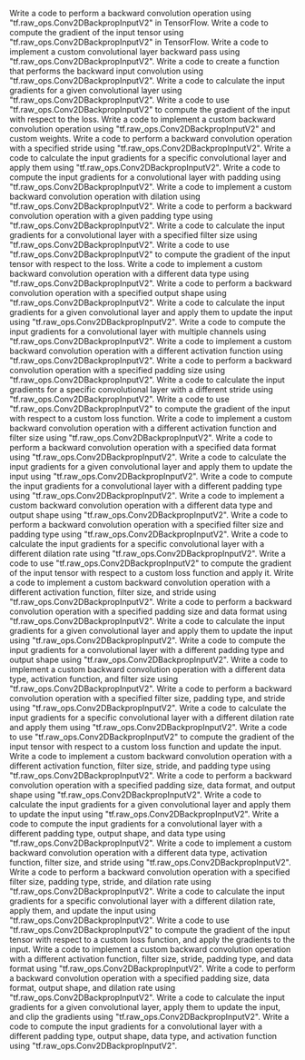 Write a code to perform a backward convolution operation using "tf.raw_ops.Conv2DBackpropInputV2" in TensorFlow.
Write a code to compute the gradient of the input tensor using "tf.raw_ops.Conv2DBackpropInputV2" in TensorFlow.
Write a code to implement a custom convolutional layer backward pass using "tf.raw_ops.Conv2DBackpropInputV2".
Write a code to create a function that performs the backward input convolution using "tf.raw_ops.Conv2DBackpropInputV2".
Write a code to calculate the input gradients for a given convolutional layer using "tf.raw_ops.Conv2DBackpropInputV2".
Write a code to use "tf.raw_ops.Conv2DBackpropInputV2" to compute the gradient of the input with respect to the loss.
Write a code to implement a custom backward convolution operation using "tf.raw_ops.Conv2DBackpropInputV2" and custom weights.
Write a code to perform a backward convolution operation with a specified stride using "tf.raw_ops.Conv2DBackpropInputV2".
Write a code to calculate the input gradients for a specific convolutional layer and apply them using "tf.raw_ops.Conv2DBackpropInputV2".
Write a code to compute the input gradients for a convolutional layer with padding using "tf.raw_ops.Conv2DBackpropInputV2".
Write a code to implement a custom backward convolution operation with dilation using "tf.raw_ops.Conv2DBackpropInputV2".
Write a code to perform a backward convolution operation with a given padding type using "tf.raw_ops.Conv2DBackpropInputV2".
Write a code to calculate the input gradients for a convolutional layer with a specified filter size using "tf.raw_ops.Conv2DBackpropInputV2".
Write a code to use "tf.raw_ops.Conv2DBackpropInputV2" to compute the gradient of the input tensor with respect to the loss.
Write a code to implement a custom backward convolution operation with a different data type using "tf.raw_ops.Conv2DBackpropInputV2".
Write a code to perform a backward convolution operation with a specified output shape using "tf.raw_ops.Conv2DBackpropInputV2".
Write a code to calculate the input gradients for a given convolutional layer and apply them to update the input using "tf.raw_ops.Conv2DBackpropInputV2".
Write a code to compute the input gradients for a convolutional layer with multiple channels using "tf.raw_ops.Conv2DBackpropInputV2".
Write a code to implement a custom backward convolution operation with a different activation function using "tf.raw_ops.Conv2DBackpropInputV2".
Write a code to perform a backward convolution operation with a specified padding size using "tf.raw_ops.Conv2DBackpropInputV2".
Write a code to calculate the input gradients for a specific convolutional layer with a different stride using "tf.raw_ops.Conv2DBackpropInputV2".
Write a code to use "tf.raw_ops.Conv2DBackpropInputV2" to compute the gradient of the input with respect to a custom loss function.
Write a code to implement a custom backward convolution operation with a different activation function and filter size using "tf.raw_ops.Conv2DBackpropInputV2".
Write a code to perform a backward convolution operation with a specified data format using "tf.raw_ops.Conv2DBackpropInputV2".
Write a code to calculate the input gradients for a given convolutional layer and apply them to update the input using "tf.raw_ops.Conv2DBackpropInputV2".
Write a code to compute the input gradients for a convolutional layer with a different padding type using "tf.raw_ops.Conv2DBackpropInputV2".
Write a code to implement a custom backward convolution operation with a different data type and output shape using "tf.raw_ops.Conv2DBackpropInputV2".
Write a code to perform a backward convolution operation with a specified filter size and padding type using "tf.raw_ops.Conv2DBackpropInputV2".
Write a code to calculate the input gradients for a specific convolutional layer with a different dilation rate using "tf.raw_ops.Conv2DBackpropInputV2".
Write a code to use "tf.raw_ops.Conv2DBackpropInputV2" to compute the gradient of the input tensor with respect to a custom loss function and apply it.
Write a code to implement a custom backward convolution operation with a different activation function, filter size, and stride using "tf.raw_ops.Conv2DBackpropInputV2".
Write a code to perform a backward convolution operation with a specified padding size and data format using "tf.raw_ops.Conv2DBackpropInputV2".
Write a code to calculate the input gradients for a given convolutional layer and apply them to update the input using "tf.raw_ops.Conv2DBackpropInputV2".
Write a code to compute the input gradients for a convolutional layer with a different padding type and output shape using "tf.raw_ops.Conv2DBackpropInputV2".
Write a code to implement a custom backward convolution operation with a different data type, activation function, and filter size using "tf.raw_ops.Conv2DBackpropInputV2".
Write a code to perform a backward convolution operation with a specified filter size, padding type, and stride using "tf.raw_ops.Conv2DBackpropInputV2".
Write a code to calculate the input gradients for a specific convolutional layer with a different dilation rate and apply them using "tf.raw_ops.Conv2DBackpropInputV2".
Write a code to use "tf.raw_ops.Conv2DBackpropInputV2" to compute the gradient of the input tensor with respect to a custom loss function and update the input.
Write a code to implement a custom backward convolution operation with a different activation function, filter size, stride, and padding type using "tf.raw_ops.Conv2DBackpropInputV2".
Write a code to perform a backward convolution operation with a specified padding size, data format, and output shape using "tf.raw_ops.Conv2DBackpropInputV2".
Write a code to calculate the input gradients for a given convolutional layer and apply them to update the input using "tf.raw_ops.Conv2DBackpropInputV2".
Write a code to compute the input gradients for a convolutional layer with a different padding type, output shape, and data type using "tf.raw_ops.Conv2DBackpropInputV2".
Write a code to implement a custom backward convolution operation with a different data type, activation function, filter size, and stride using "tf.raw_ops.Conv2DBackpropInputV2".
Write a code to perform a backward convolution operation with a specified filter size, padding type, stride, and dilation rate using "tf.raw_ops.Conv2DBackpropInputV2".
Write a code to calculate the input gradients for a specific convolutional layer with a different dilation rate, apply them, and update the input using "tf.raw_ops.Conv2DBackpropInputV2".
Write a code to use "tf.raw_ops.Conv2DBackpropInputV2" to compute the gradient of the input tensor with respect to a custom loss function, and apply the gradients to the input.
Write a code to implement a custom backward convolution operation with a different activation function, filter size, stride, padding type, and data format using "tf.raw_ops.Conv2DBackpropInputV2".
Write a code to perform a backward convolution operation with a specified padding size, data format, output shape, and dilation rate using "tf.raw_ops.Conv2DBackpropInputV2".
Write a code to calculate the input gradients for a given convolutional layer, apply them to update the input, and clip the gradients using "tf.raw_ops.Conv2DBackpropInputV2".
Write a code to compute the input gradients for a convolutional layer with a different padding type, output shape, data type, and activation function using "tf.raw_ops.Conv2DBackpropInputV2".